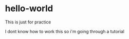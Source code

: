 # hello-world
This is just for practice


I dont know how to work this so i'm going through a tutorial
